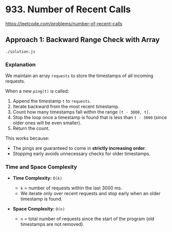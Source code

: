 # 933. Number of Recent Calls

https://leetcode.com/problems/number-of-recent-calls

## Approach 1: Backward Range Check with Array
`./solution.js`

### Explanation

We maintain an array `requests` to store the timestamps of all incoming requests.

When a new `ping(t)` is called:

1. Append the timestamp `t` to `requests`.
2. Iterate backward from the most recent timestamp.
3. Count how many timestamps fall within the range `[t - 3000, t]`.
4. Stop the loop once a timestamp is found that is less than `t - 3000` (since older ones will be even smaller).
5. Return the count.

This works because:

* The pings are guaranteed to come in **strictly increasing order**.
* Stopping early avoids unnecessary checks for older timestamps.

### Time and Space Complexity

* **Time Complexity:** `O(k)`

  * `k` = number of requests within the last 3000 ms.
  * We iterate only over recent requests and stop early when an older timestamp is found.
* **Space Complexity:** `O(n)`

  * `n` = total number of requests since the start of the program (old timestamps are not removed).
